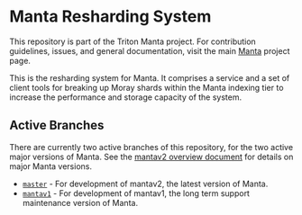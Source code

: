 <!--
    This Source Code Form is subject to the terms of the Mozilla Public
    License, v. 2.0. If a copy of the MPL was not distributed with this
    file, You can obtain one at http://mozilla.org/MPL/2.0/.
-->

<!--
    Copyright 2019 Joyent, Inc.
    Copyright 2024 MNX Cloud, Inc.
-->

# Manta Resharding System

This repository is part of the Triton Manta project.  For contribution
guidelines, issues, and general documentation, visit the main
[Manta](http://github.com/TritonDataCenter/manta) project page.

This is the resharding system for Manta.  It comprises a service and a set of
client tools for breaking up Moray shards within the Manta indexing tier to
increase the performance and storage capacity of the system.

## Active Branches

There are currently two active branches of this repository, for the two
active major versions of Manta. See the [mantav2 overview
document](https://github.com/jTritonDataCenter/manta/blob/master/docs/mantav2.md)
for details on major Manta versions.

- [`master`](../../tree/master/) - For development of mantav2, the latest
  version of Manta.
- [`mantav1`](../../tree/mantav1/) - For development of mantav1, the long
  term support maintenance version of Manta.

